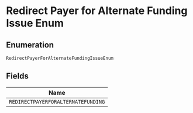 
# Redirect Payer for Alternate Funding Issue Enum

## Enumeration

`RedirectPayerForAlternateFundingIssueEnum`

## Fields

| Name |
|  --- |
| `REDIRECTPAYERFORALTERNATEFUNDING` |

